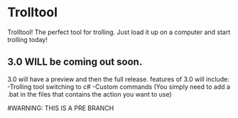 # Trolltool
Trolltool! The perfect tool for trolling. Just load it up on a computer and start trolling today!

## 3.0 WILL be coming out soon.
3.0 will have a preview and then the full release.
                                                                                                                                                                                                                                                                          features of 3.0 will include:                                                                                                                                                                                                                                                     -Trolling tool switching to c#                                                                                                                                                                                                                                                    -Custom commands (You simply need to add a .bat in the files that contains the action you want to use)

#WARNING: THIS IS A PRE BRANCH                                                                                                                                                                                                                                                                          
                                                                                                                                                                                                                                                                          
